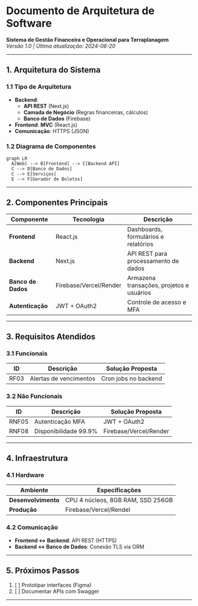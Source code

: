 # Documento de Arquitetura de Software  
**Sistema de Gestão Financeira e Operacional para Terraplanagem**  
*Versão 1.0 | Última atualização: 2024-06-20*

---

## 1. **Arquitetura do Sistema**  
### 1.1 Tipo de Arquitetura  
- **Backend**:  
  - **API REST** (Next.js)  
  - **Camada de Negócio** (Regras financeiras, cálculos)  
  - **Banco de Dados** (Firebase)  
- **Frontend**: **MVC** (React.js)  
- **Comunicação**: HTTPS (JSON)  

### 1.2 Diagrama de Componentes  
```mermaid  
graph LR  
  A[Web] --> B[Frontend] --> C[Backend API]  
  C --> D[Banco de Dados]  
  C --> E[Serviços]  
  E --> F[Gerador de Boletos]  
```  

---

## 2. **Componentes Principais**  
| Componente          | Tecnologia           | Descrição                                  |  
|---------------------|----------------------|--------------------------------------------|  
| **Frontend**        | React.js             | Dashboards, formulários e relatórios       |  
| **Backend**         | Next.js              | API REST para processamento de dados       |  
| **Banco de Dados**  | Firebase/Vercel/Render             | Armazena transações, projetos e usuários   |  
| **Autenticação**    | JWT + OAuth2         | Controle de acesso e MFA                   |  

---

## 3. **Requisitos Atendidos**  
### 3.1 Funcionais  
| ID   | Descrição                          | Solução Proposta                     |  
|------|------------------------------------|--------------------------------------|  
| RF03 | Alertas de vencimentos             | Cron jobs no backend                 |  
 

### 3.2 Não Funcionais  
| ID    | Descrição                          | Solução Proposta                     |  
|-------|------------------------------------|--------------------------------------|  
| RNF05 | Autenticação MFA                   | JWT + OAuth2                         |  
| RNF08 | Disponibilidade 99.9%              | Firebase/Vercel/Render               |  

---

## 4. **Infraestrutura**  
### 4.1 Hardware  
| Ambiente         | Especificações                          |  
|------------------|-----------------------------------------|  
| **Desenvolvimento** | CPU 4 núcleos, 8GB RAM, SSD 256GB     |  
| **Produção**      | Firebase/Vercel/Rendel                 |  

### 4.2 Comunicação  
- **Frontend ↔ Backend**: API REST (HTTPS)  
- **Backend ↔ Banco de Dados**: Conexão TLS via ORM  

---

## 5. **Próximos Passos**  
1. [ ] Prototipar interfaces (Figma)  
2. [ ] Documentar APIs com Swagger  

---
